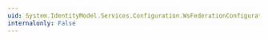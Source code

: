 ```yaml
---
uid: System.IdentityModel.Services.Configuration.WsFederationConfiguration.Policy
internalonly: False
---
```

